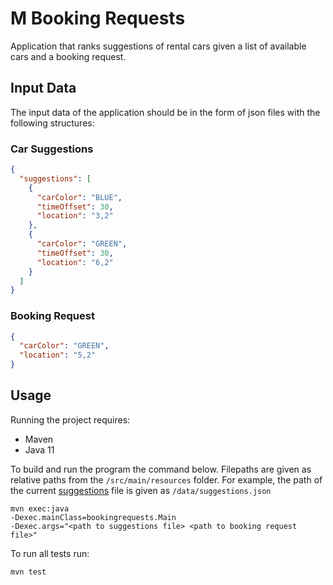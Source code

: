 # M Booking Requests

Application that ranks suggestions of rental cars given a list of available cars and a booking request.

## Input Data
The input data of the application should be in the form of json files with the following structures:

### Car Suggestions
```json
{
  "suggestions": [
    {
      "carColor": "BLUE",
      "timeOffset": 30,
      "location": "3,2"
    },
    {
      "carColor": "GREEN",
      "timeOffset": 30,
      "location": "6,2"
    }
  ]
}
```
### Booking Request
```json
{
  "carColor": "GREEN",
  "location": "5,2"
}
```

## Usage
Running the project requires:
* Maven
* Java 11

To build and run the program the command below. Filepaths are given as relative paths from the ``/src/main/resources`` folder.
For example, the path of the current [suggestions](src/main/resources/data/suggestions.json) file is given as `/data/suggestions.json`
```shell
mvn exec:java 
-Dexec.mainClass=bookingrequests.Main 
-Dexec.args="<path to suggestions file> <path to booking request file>"
```


To run all tests run:
```shell
mvn test
```
